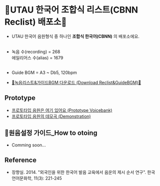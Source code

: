 # 🎵UTAU 한국어 조합식 리스트(CBNN Reclist) 배포소🎵

- UTAU 한국어 음원형식 중 하나인 **조합식 한국어(CBNN)** 의 배포소에요.
<br><br>
- 녹음 수(recording) = 268 <br>에일리어스 수(alias) = 1679<br><br>
- Guide BGM = A3 ~ Db5, 120bpm

- [🐣녹음리스트&가이드BGM 다운로드 (Download Reclist&GuideBGM)🐣](https://github.com/EX3exp/UTAU-Korean-CBNN/releases/latest)

## Prototype
- [프로토타입 음원은 여기 있어요 (Prototype Voicebank)](https://ex3exp.github.io/VB-dister/pages/#)
- [프로토타입 음원의 데모곡 (Demonstration)](https://youtu.be/ExWL6BJxttk)


## 🧐원음설정 가이드_How to otoing 
- Comming soon...
  
## Reference
- 장향실. 2014. "외국인을 위한 한국어 발음 교육에서 음운의 제시 순서 연구". 한국언어문화학, 11(3): 221-245
